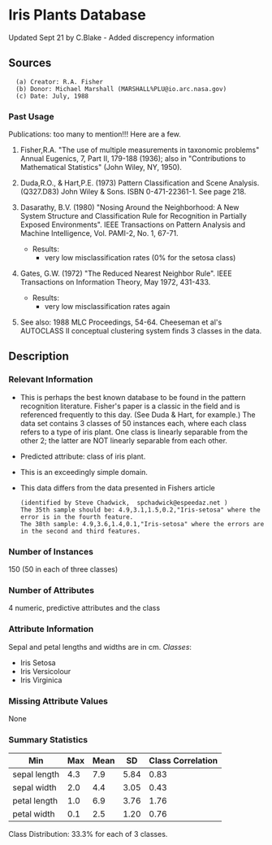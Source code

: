 # Iris Plants Database

   Updated Sept 21 by C.Blake - Added discrepency information

## Sources

      (a) Creator: R.A. Fisher
      (b) Donor: Michael Marshall (MARSHALL%PLU@io.arc.nasa.gov)
      (c) Date: July, 1988

### Past Usage

Publications: too many to mention!!!  Here are a few.

1. Fisher,R.A. "The use of multiple measurements in taxonomic problems"
   Annual Eugenics, 7, Part II, 179-188 (1936); also in "Contributions
   to Mathematical Statistics" (John Wiley, NY, 1950).

2. Duda,R.O., & Hart,P.E. (1973) Pattern Classification and Scene Analysis.
   (Q327.D83) John Wiley & Sons.  ISBN 0-471-22361-1.  See page 218.

3. Dasarathy, B.V. (1980) "Nosing Around the Neighborhood: A New System
   Structure and Classification Rule for Recognition in Partially Exposed
   Environments".  IEEE Transactions on Pattern Analysis and Machine
   Intelligence, Vol. PAMI-2, No. 1, 67-71.
   - Results:
      - very low misclassification rates (0% for the setosa class)

4. Gates, G.W. (1972) "The Reduced Nearest Neighbor Rule".  IEEE
   Transactions on Information Theory, May 1972, 431-433.
   - Results:
      - very low misclassification rates again

5. See also: 1988 MLC Proceedings, 54-64.  Cheeseman et al's AUTOCLASS II
   conceptual clustering system finds 3 classes in the data.

## Description

### Relevant Information

- This is perhaps the best known database to be found in the pattern recognition literature.  Fisher's paper is a classic in the field and is referenced frequently to this day.  (See Duda & Hart, for example.)  The data set contains 3 classes of 50 instances each, where each class refers to a type of iris plant.  One class is linearly separable from the other 2; the latter are NOT linearly separable from each other.
- Predicted attribute: class of iris plant.
- This is an exceedingly simple domain.
- This data differs from the data presented in Fishers article

      (identified by Steve Chadwick,  spchadwick@espeedaz.net )
      The 35th sample should be: 4.9,3.1,1.5,0.2,"Iris-setosa" where the error is in the fourth feature.
      The 38th sample: 4.9,3.6,1.4,0.1,"Iris-setosa" where the errors are in the second and third features.

### Number of Instances

150 (50 in each of three classes)

### Number of Attributes

4 numeric, predictive attributes and the class

### Attribute Information

Sepal and petal lengths and widths are in cm. *Classes*:

- Iris Setosa
- Iris Versicolour
- Iris Virginica

### Missing Attribute Values

None

### Summary Statistics

| Min | Max | Mean | SD | Class Correlation |
| --- | --- | ---- | -- | ----------------- |
| sepal length | 4.3 | 7.9 | 5.84 | 0.83 | 0.7826 |
| sepal width | 2.0 | 4.4 | 3.05 | 0.43 | -0.4194 |
| petal length | 1.0 | 6.9 | 3.76 | 1.76 | 0.9490  (high!) |
| petal width | 0.1 | 2.5 | 1.20 | 0.76 | 0.9565  (high!) |

Class Distribution: 33.3% for each of 3 classes.
